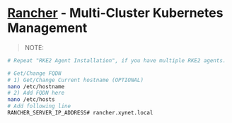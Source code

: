 # [Rancher](https://www.suse.com/products/suse-rancher/) - Multi-Cluster Kubernetes Management

> NOTE:
```bash
# Repeat "RKE2 Agent Installation", if you have multiple RKE2 agents.

# Get/Change FQDN
# 1) Get/Change Current hostname (OPTIONAL)
nano /etc/hostname
# 2) Add FQDN here
nano /etc/hosts
# Add following line
RANCHER_SERVER_IP_ADDRESS# rancher.xynet.local
```

